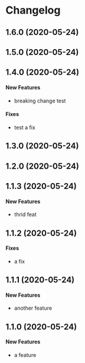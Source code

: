 # Changelog

## 1.6.0 (2020-05-24)


## 1.5.0 (2020-05-24)


## 1.4.0 (2020-05-24)

#### New Features

* breaking change test
#### Fixes

* test a fix

## 1.3.0 (2020-05-24)


## 1.2.0 (2020-05-24)


## 1.1.3 (2020-05-24)

#### New Features

* thrid feat

## 1.1.2 (2020-05-24)

#### Fixes

* a fix

## 1.1.1 (2020-05-24)

#### New Features

* another feature

## 1.1.0 (2020-05-24)

#### New Features

* a feature

